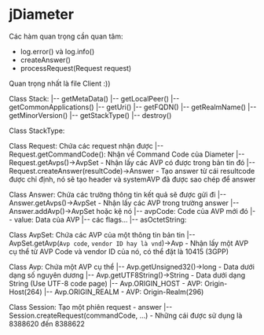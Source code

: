 # jDiameter

Các hàm quan trọng cần quan tâm:

- log.error() và log.info()
- createAnswer()
- processRequest(Request request)

Quan trọng nhất là file Client :))

Class Stack:
|-- getMetaData()
   |-- getLocalPeer()
      |-- getCommonApplications()
      |-- getUri()
         |-- getFQDN()
      |-- getRealmName()
   |-- getMinorVersion()
   |-- getStackType()
   |-- destroy()

Class StackType:

Class Request: Chứa các request nhận được
|-- Request.getCommandCode(): Nhận về Command Code của Diameter
|-- Request.getAvps()->AvpSet - Nhận lấy các AVP có được trong bản tin đó
|-- Request.createAnswer(resultCode)->Answer - Tạo answer từ cái resultcode được chỉ định, nó sẽ tạo header và systemAVP đã được sao chép để answer

Class Answer: Chứa các trường thông tin kết quả sẽ được gửi đi
|-- Answer.getAvps()->AvpSet - Nhận lấy các AVP trong trường answer
|-- Answer.addAvp()->AvpSet hoặc kệ nó
   |-- avpCode: Code của AVP mới đó
   |-- value: Data của AVP
   |-- các flags...
   |-- asOctetString: 

Class AvpSet: Chứa các AVP của một thông tin bản tin
|-- AvpSet.getAvp(`Avp code`, `vendor ID hay là vnd`)->Avp - Nhận lấy một AVP cụ thể từ AVP Code và vendor ID của nó, có thể đặt là 10415 (3GPP)

Class Avp: Chứa một AVP cụ thể
|-- Avp.getUnsigned32()->long - Data dưới dạng số nguyên dương
|-- Avp.getUTF8String()->String - Data dưới dạng String (Use UTF-8 code page)
|-- Avp.ORIGIN_HOST - AVP: Origin-Host(264)
|-- Avp.ORIGIN_REALM - AVP: Origin-Realm(296)

Class Session: Tạo một phiên request - answer
|-- Session.createRequest(commandCode, ...) - Những cái được sử dụng là 8388620 đến 8388622

